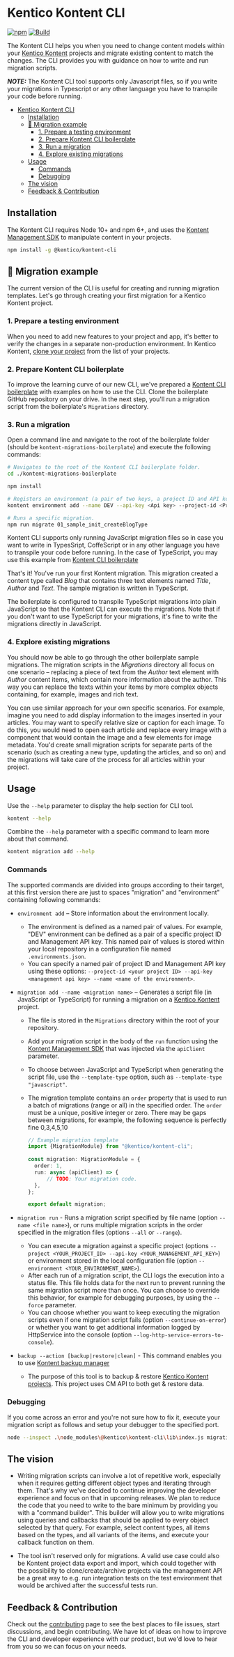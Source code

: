 # Kentico Kontent CLI

[![npm](https://img.shields.io/npm/v/@kentico/kontent-cli.svg)](https://www.npmjs.com/package/@kentico/kontent-cli)
[![Build](https://github.com/Kentico/kontent-cli/actions/workflows/test.yml/badge.svg)](https://github.com/Kentico/kontent-cli/actions/workflows/test.yml)

The Kontent CLI helps you when you need to change content models within your [Kentico Kontent](https://kontent.ai/) projects and migrate existing content to match the changes. The CLI provides you with guidance on how to write and run migration scripts.

**_NOTE:_** The Kontent CLI tool supports only Javascript files, so if you write your migrations in Typescript or any other language you have to transpile your code before running.

- [Kentico Kontent CLI](#kentico-kontent-cli)
  - [Installation](#installation)
  - [🌟 Migration example](#-migration-example)
    - [1. Prepare a testing environment](#1-prepare-a-testing-environment)
    - [2. Prepare Kontent CLI boilerplate](#2-prepare-kontent-cli-boilerplate)
    - [3. Run a migration](#3-run-a-migration)
    - [4. Explore existing migrations](#4-explore-existing-migrations)
  - [Usage](#usage)
    - [Commands](#commands)
    - [Debugging](#debugging)
  - [The vision](#the-vision)
  - [Feedback & Contribution](#feedback--contribution)

## Installation

The Kontent CLI requires Node 10+ and npm 6+, and uses the [Kontent Management SDK](https://github.com/Kentico/kontent-management-sdk-js) to manipulate content in your projects.

```sh
npm install -g @kentico/kontent-cli
```

## 🌟 Migration example

The current version of the CLI is useful for creating and running migration templates. Let's go through creating your first migration for a Kentico Kontent project.

### 1. Prepare a testing environment

When you need to add new features to your project and app, it's better to verify the changes in a separate non-production environment. In Kentico Kontent, [clone your project](https://kontent.ai/learn/tutorials/manage-kontent/projects/clone-projects) from the list of your projects.

### 2. Prepare Kontent CLI boilerplate

To improve the learning curve of our new CLI, we've prepared a [Kontent CLI boilerplate](https://github.com/Kentico/kontent-migrations-boilerplate) with examples on how to use the CLI. Clone the boilerplate GitHub repository on your drive. In the next step, you'll run a migration script from the boilerplate's `Migrations` directory.

### 3. Run a migration

Open a command line and navigate to the root of the boilerplate folder (should be `kontent-migrations-boilerplate`) and execute the following commands:

```sh
# Navigates to the root of the Kontent CLI boilerplate folder.
cd ./kontent-migrations-boilerplate

npm install

# Registers an environment (a pair of two keys, a project ID and API key used to manage the project) for migrations.
kontent environment add --name DEV --api-key <Api key> --project-id <Project ID> (Use the copy of your production project from the first step)

# Runs a specific migration.
npm run migrate 01_sample_init_createBlogType
```

Kontent CLI supports only running JavaScript migration files so in case you want to write in TypesSript, CoffeScript or in any other language you have to transpile your code before running.
In the case of TypeScript, you may use this example from [Kontent CLI boilerplate](https://github.com/Kentico/kontent-migrations-boilerplate/blob/master/package.json#L7)

That's it! You've run your first Kontent migration. This migration created a content type called *Blog* that contains three text elements named *Title*, *Author* and *Text*. The sample migration is written in TypeScript.

The boilerplate is configured to transpile TypeScript migrations into plain JavaScript so that the Kontent CLI can execute the migrations. Note that if you don't want to use TypeScript for your migrations, it's fine to write the migrations directly in JavaScript.

### 4. Explore existing migrations

You should now be able to go through the other boilerplate sample migrations. The migration scripts in the *Migrations* directory all focus on one scenario – replacing a piece of text from the *Author* text element with *Author* content items, which contain more information about the author. This way you can replace the texts within your items by more complex objects containing, for example, images and rich text.

You can use similar approach for your own specific scenarios. For example, imagine you need to add display information to the images inserted in your articles. You may want to specify relative size or caption for each image. To do this, you would need to open each article and replace every image with a component that would contain the image and a few elements for image metadata. You'd create small migration scripts for separate parts of the scenario (such as creating a new type, updating the articles, and so on) and the migrations will take care of the process for all articles within your project.

## Usage

Use the `--help` parameter to display the help section for CLI tool.

```sh
kontent --help
```

Combine the `--help` parameter with a specific command to learn more about that command.

```sh
kontent migration add --help
```

### Commands

The supported commands are divided into groups according to their target, at this first version there are just to spaces "migration" and "environment" containing following commands:

* `environment add` –  Store information about the environment locally.
  * The environment is defined as a named pair of values. For example, "DEV" environment can be defined as a pair of a specific project ID and Management API key. This named pair of values is stored within your local repository in a configuration file named `.environments.json`. 
  * You can specify a named pair of project ID and Management API key using these options: `--project-id <your project ID> --api-key <management api key> --name <name of the environment>`.

* `migration add --name <migration name>` – Generates a script file (in JavaScript or TypeScript) for running a migration on a [Kentico Kontent](https://kontent.ai/) project.
  * The file is stored in the `Migrations` directory within the root of your repository. 
  * Add your migration script in the body of the `run` function using the [Kontent Management SDK](https://github.com/Kentico/kontent-management-sdk-js) that was injected via the `apiClient` parameter.
  * To choose between JavaScript and TypeScript when generating the script file, use the `--template-type` option, such as `--template-type "javascript"`.
  * The migration template contains an `order` property that is used to run a batch of migrations (range or all) in the specified order. The `order` must be a unique, positive integer or zero. There may be gaps between migrations, for example, the following sequence is perfectly fine 0,3,4,5,10

    ```typescript
    // Example migration template 
    import {MigrationModule} from "@kentico/kontent-cli";
      
    const migration: MigrationModule = {
      order: 1,
      run: async (apiClient) => {
          // TODO: Your migration code.
      },
    };
    
    export default migration;
    ```

* `migration run` - Runs a migration script specified by file name (option `--name <file name>`), or runs multiple migration scripts in the order specified in the migration files (options `--all` or `--range`).
  * You can execute a migration against a specific project (options `--project <YOUR_PROJECT_ID> --api-key <YOUR_MANAGEMENT_API_KEY>`) or environment stored in the local configuration file (option `--environment <YOUR_ENVIRONMENT_NAME>`).
  * After each run of a migration script, the CLI logs the execution into a status file. This file holds data for the next run to prevent running the same migration script more than once. You can choose to override this behavior, for example for debugging purposes, by using the `--force` parameter.
  * You can choose whether you want to keep executing the migration scripts even if one migration script fails (option `--continue-on-error`) or whether you want to get additional information logged by HttpService into the console (option `--log-http-service-errors-to-console`).

* `backup --action [backup|restore|clean]` - This command enables you to use [Kontent backup manager](https://github.com/Kentico/kontent-backup-manager-js)
  * The purpose of this tool is to backup & restore [Kentico Kontent projects](https://kontent.ai/). This project uses CM API to both get & restore data.

### Debugging

If you come across an error and you're not sure how to fix it, execute your migration script as follows and setup your debugger to the specified port.

```sh
node --inspect .\node_modules\@kentico\kontent-cli\lib\index.js migration run -n 07_sample_migration_publish -e DEV
```

## The vision

* Writing migration scripts can involve a lot of repetitive work, especially when it requires getting different object types and iterating through them. That's why we've decided to continue improving the developer experience and focus on that in upcoming releases. We plan to reduce the code that you need to write to the bare minimum by providing you with a "command builder". This builder will allow you to write migrations using queries and callbacks that should be applied to every object selected by that query. For example, select content types, all items based on the types, and all variants of the items, and execute your callback function on them.

* The tool isn't reserved only for migrations. A valid use case could also be Kontent project data export and import, which could together with the possibility to clone/create/archive projects via the management API be a great way to e.g. run integration tests on the test environment that would be archived after the successful tests run.

## Feedback & Contribution

Check out the [contributing](./CONTRIBUTING.md) page to see the best places to file issues, start discussions, and begin contributing. We have lot of ideas on how to improve the CLI and developer experience with our product, but we'd love to hear from you so we can focus on your needs.
